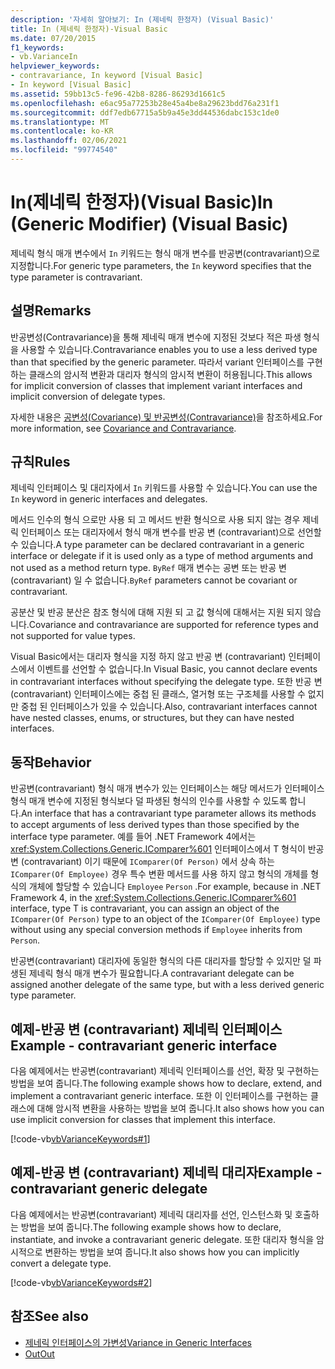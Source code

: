 ```yaml
---
description: '자세히 알아보기: In (제네릭 한정자) (Visual Basic)'
title: In (제네릭 한정자)-Visual Basic
ms.date: 07/20/2015
f1_keywords:
- vb.VarianceIn
helpviewer_keywords:
- contravariance, In keyword [Visual Basic]
- In keyword [Visual Basic]
ms.assetid: 59bb13c5-fe96-42b8-8286-86293d1661c5
ms.openlocfilehash: e6ac95a77253b28e45a4be8a29623bdd76a231f1
ms.sourcegitcommit: ddf7edb67715a5b9a45e3dd44536dabc153c1de0
ms.translationtype: MT
ms.contentlocale: ko-KR
ms.lasthandoff: 02/06/2021
ms.locfileid: "99774540"
---
```

# <a name="in-generic-modifier-visual-basic"></a><span data-ttu-id="71e96-103">In(제네릭 한정자)(Visual Basic)</span><span class="sxs-lookup"><span data-stu-id="71e96-103">In (Generic Modifier) (Visual Basic)</span></span>

<span data-ttu-id="71e96-104">제네릭 형식 매개 변수에서 `In` 키워드는 형식 매개 변수를 반공변(contravariant)으로 지정합니다.</span><span class="sxs-lookup"><span data-stu-id="71e96-104">For generic type parameters, the `In` keyword specifies that the type parameter is contravariant.</span></span>

## <a name="remarks"></a><span data-ttu-id="71e96-105">설명</span><span class="sxs-lookup"><span data-stu-id="71e96-105">Remarks</span></span>

<span data-ttu-id="71e96-106">반공변성(Contravariance)을 통해 제네릭 매개 변수에 지정된 것보다 적은 파생 형식을 사용할 수 있습니다.</span><span class="sxs-lookup"><span data-stu-id="71e96-106">Contravariance enables you to use a less derived type than that specified by the generic parameter.</span></span> <span data-ttu-id="71e96-107">따라서 variant 인터페이스를 구현하는 클래스의 암시적 변환과 대리자 형식의 암시적 변환이 허용됩니다.</span><span class="sxs-lookup"><span data-stu-id="71e96-107">This allows for implicit conversion of classes that implement variant interfaces and implicit conversion of delegate types.</span></span>

<span data-ttu-id="71e96-108">자세한 내용은 [공변성(Covariance) 및 반공변성(Contravariance)](../../programming-guide/concepts/covariance-contravariance/index.md)을 참조하세요.</span><span class="sxs-lookup"><span data-stu-id="71e96-108">For more information, see [Covariance and Contravariance](../../programming-guide/concepts/covariance-contravariance/index.md).</span></span>

## <a name="rules"></a><span data-ttu-id="71e96-109">규칙</span><span class="sxs-lookup"><span data-stu-id="71e96-109">Rules</span></span>

<span data-ttu-id="71e96-110">제네릭 인터페이스 및 대리자에서 `In` 키워드를 사용할 수 있습니다.</span><span class="sxs-lookup"><span data-stu-id="71e96-110">You can use the `In` keyword in generic interfaces and delegates.</span></span>
  
<span data-ttu-id="71e96-111">메서드 인수의 형식 으로만 사용 되 고 메서드 반환 형식으로 사용 되지 않는 경우 제네릭 인터페이스 또는 대리자에서 형식 매개 변수를 반공 변 (contravariant)으로 선언할 수 있습니다.</span><span class="sxs-lookup"><span data-stu-id="71e96-111">A type parameter can be declared contravariant in a generic interface or delegate if it is used only as a type of method arguments and not used as a method return type.</span></span> <span data-ttu-id="71e96-112">`ByRef` 매개 변수는 공변 또는 반공 변 (contravariant) 일 수 없습니다.</span><span class="sxs-lookup"><span data-stu-id="71e96-112">`ByRef` parameters cannot be covariant or contravariant.</span></span>

<span data-ttu-id="71e96-113">공분산 및 반공 분산은 참조 형식에 대해 지원 되 고 값 형식에 대해서는 지원 되지 않습니다.</span><span class="sxs-lookup"><span data-stu-id="71e96-113">Covariance and contravariance are supported for reference types and not supported for value types.</span></span>

<span data-ttu-id="71e96-114">Visual Basic에서는 대리자 형식을 지정 하지 않고 반공 변 (contravariant) 인터페이스에서 이벤트를 선언할 수 없습니다.</span><span class="sxs-lookup"><span data-stu-id="71e96-114">In Visual Basic, you cannot declare events in contravariant interfaces without specifying the delegate type.</span></span> <span data-ttu-id="71e96-115">또한 반공 변 (contravariant) 인터페이스에는 중첩 된 클래스, 열거형 또는 구조체를 사용할 수 없지만 중첩 된 인터페이스가 있을 수 있습니다.</span><span class="sxs-lookup"><span data-stu-id="71e96-115">Also, contravariant interfaces cannot have nested classes, enums, or structures, but they can have nested interfaces.</span></span>

## <a name="behavior"></a><span data-ttu-id="71e96-116">동작</span><span class="sxs-lookup"><span data-stu-id="71e96-116">Behavior</span></span>

<span data-ttu-id="71e96-117">반공변(contravariant) 형식 매개 변수가 있는 인터페이스는 해당 메서드가 인터페이스 형식 매개 변수에 지정된 형식보다 덜 파생된 형식의 인수를 사용할 수 있도록 합니다.</span><span class="sxs-lookup"><span data-stu-id="71e96-117">An interface that has a contravariant type parameter allows its methods to accept arguments of less derived types than those specified by the interface type parameter.</span></span> <span data-ttu-id="71e96-118">예를 들어 .NET Framework 4에서는 <xref:System.Collections.Generic.IComparer%601> 인터페이스에서 T 형식이 반공 변 (contravariant) 이기 때문에 `IComparer(Of Person)` 에서 상속 하는 `IComparer(Of Employee)` 경우 특수 변환 메서드를 사용 하지 않고 형식의 개체를 형식의 개체에 할당할 수 있습니다 `Employee` `Person` .</span><span class="sxs-lookup"><span data-stu-id="71e96-118">For example, because in .NET Framework 4, in the <xref:System.Collections.Generic.IComparer%601> interface, type T is contravariant, you can assign an object of the `IComparer(Of Person)` type to an object of the `IComparer(Of Employee)` type without using any special conversion methods if `Employee` inherits from `Person`.</span></span>

<span data-ttu-id="71e96-119">반공변(contravariant) 대리자에 동일한 형식의 다른 대리자를 할당할 수 있지만 덜 파생된 제네릭 형식 매개 변수가 필요합니다.</span><span class="sxs-lookup"><span data-stu-id="71e96-119">A contravariant delegate can be assigned another delegate of the same type, but with a less derived generic type parameter.</span></span>

## <a name="example---contravariant-generic-interface"></a><span data-ttu-id="71e96-120">예제-반공 변 (contravariant) 제네릭 인터페이스</span><span class="sxs-lookup"><span data-stu-id="71e96-120">Example - contravariant generic interface</span></span>

<span data-ttu-id="71e96-121">다음 예제에서는 반공변(contravariant) 제네릭 인터페이스를 선언, 확장 및 구현하는 방법을 보여 줍니다.</span><span class="sxs-lookup"><span data-stu-id="71e96-121">The following example shows how to declare, extend, and implement a contravariant generic interface.</span></span> <span data-ttu-id="71e96-122">또한 이 인터페이스를 구현하는 클래스에 대해 암시적 변환을 사용하는 방법을 보여 줍니다.</span><span class="sxs-lookup"><span data-stu-id="71e96-122">It also shows how you can use implicit conversion for classes that implement this interface.</span></span>

[!code-vb[vbVarianceKeywords#1](~/samples/snippets/visualbasic/VS_Snippets_VBCSharp/vbvariancekeywords/vb/module1.vb#1)]

## <a name="example---contravariant-generic-delegate"></a><span data-ttu-id="71e96-123">예제-반공 변 (contravariant) 제네릭 대리자</span><span class="sxs-lookup"><span data-stu-id="71e96-123">Example - contravariant generic delegate</span></span>

<span data-ttu-id="71e96-124">다음 예제에서는 반공변(contravariant) 제네릭 대리자를 선언, 인스턴스화 및 호출하는 방법을 보여 줍니다.</span><span class="sxs-lookup"><span data-stu-id="71e96-124">The following example shows how to declare, instantiate, and invoke a contravariant generic delegate.</span></span> <span data-ttu-id="71e96-125">또한 대리자 형식을 암시적으로 변환하는 방법을 보여 줍니다.</span><span class="sxs-lookup"><span data-stu-id="71e96-125">It also shows how you can implicitly convert a delegate type.</span></span>

[!code-vb[vbVarianceKeywords#2](~/samples/snippets/visualbasic/VS_Snippets_VBCSharp/vbvariancekeywords/vb/module1.vb#2)]

## <a name="see-also"></a><span data-ttu-id="71e96-126">참조</span><span class="sxs-lookup"><span data-stu-id="71e96-126">See also</span></span>

- [<span data-ttu-id="71e96-127">제네릭 인터페이스의 가변성</span><span class="sxs-lookup"><span data-stu-id="71e96-127">Variance in Generic Interfaces</span></span>](../../programming-guide/concepts/covariance-contravariance/variance-in-generic-interfaces.md)
- [<span data-ttu-id="71e96-128">Out</span><span class="sxs-lookup"><span data-stu-id="71e96-128">Out</span></span>](out-generic-modifier.md)
